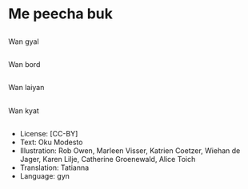 # Me peecha buk

##
Wan gyal

##
Wan bord

##
Wan laiyan

##
Wan kyat

##
* License: [CC-BY]
* Text: Oku Modesto
* Illustration: Rob Owen, Marleen Visser, Katrien Coetzer, Wiehan de Jager, Karen Lilje, Catherine Groenewald, Alice Toich
* Translation: Tatianna
* Language: gyn
